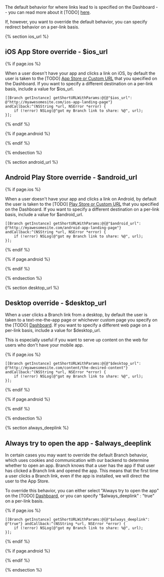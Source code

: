 The default behavior for where links lead to is specified on the Dashboard -- you can read more about it [TODO] [here]().

If, however, you want to override the default behavior, you can specify redirect behavior on a per-link basis.

 <!--- $ios_url -->
{% section ios_url %}
## iOS App Store override - $ios_url

<!---    iOS -->
{% if page.ios %}

When a user doesn't have your app and clicks a link on iOS, by default the user is taken to the [TODO] [App Store or Custom URL]() that you specified on the Dashboard. If you want to specify a different destination on a per-link basis, include a value for $ios_url.

~~~ objc
[[Branch getInstance] getShortURLWithParams:@{@"$ios_url": @"http://myawesomesite.com/ios-app-landing-page"} andCallback:^(NSString *url, NSError *error) {
    if (!error) NSLog(@"got my Branch link to share: %@", url);
}];
~~~

{% endif %}
<!---    /iOS -->


<!---    Android -->
{% if page.android %}


{% endif %}
<!---    /Android -->

 {% endsection %}
 <!--- /$ios_url -->




  <!--- $android_url -->
{% section android_url %}
## Android Play Store override - $android_url

<!---    iOS -->
{% if page.ios %}

When a user doesn't have your app and clicks a link on Android, by default the user is taken to the [TODO] [Play Store or Custom URL]() that you specified on the Dashboard. If you want to specify a different destination on a per-link basis, include a value for $android_url.

~~~ objc
[[Branch getInstance] getShortURLWithParams:@{@"$android_url": @"http://myawesomesite.com/android-app-landing-page"} andCallback:^(NSString *url, NSError *error) {
    if (!error) NSLog(@"got my Branch link to share: %@", url);
}];
~~~

{% endif %}
<!---    /iOS -->


<!---    Android -->
{% if page.android %}


{% endif %}
<!---    /Android -->

 {% endsection %}
 <!--- /$android_url -->




<!--- $desktop_url -->
{% section desktop_url %}

## Desktop override - $desktop_url

When a user clicks a Branch link from a desktop, by default the user is taken to a text-me-the-app page or whichever custom page you specify on the [TODO] [Dashboard](). If you want to specify a different web page on a per-link basis, include a value for $desktop_url.

This is especially useful if you want to serve up content on the web for users who don't have your mobile app.

<!---    iOS -->
{% if page.ios %}

~~~ objc
[[Branch getInstance] getShortURLWithParams:@{@"$desktop_url": @"http://myawesomesite.com/content/the-desired-content"} andCallback:^(NSString *url, NSError *error) {
    if (!error) NSLog(@"got my Branch link to share: %@", url);
}];
~~~

{% endif %}
<!---    /iOS -->


<!---    Android -->
{% if page.android %}


{% endif %}
<!---    /Android -->

 {% endsection %}
 <!--- /$desktop_url -->




<!--- $always_deeplink -->
{% section always_deeplink %}

## Always try to open the app - $always_deeplink

In certain cases you may want to override the default Branch behavior, which uses cookies and communication with our backend to determine whether to open an app. Branch knows that a user has the app if that user has clicked a Branch link and opened the app. This means that the first time a user clicks a Branch link, even if the app is installed, we will direct the user to the App Store.

To override this behavior, you can either select "Always try to open the app" on the [TODO] [Dashboard](), or you can specify "$always_deeplink" : "true" on a per-link basis.

<!---    iOS -->
{% if page.ios %}

~~~ objc
[[Branch getInstance] getShortURLWithParams:@{@"$always_deeplink": @"true"} andCallback:^(NSString *url, NSError *error) {
    if (!error) NSLog(@"got my Branch link to share: %@", url);
}];
~~~

{% endif %}
<!---    /iOS -->


<!---    Android -->
{% if page.android %}


{% endif %}
<!---    /Android -->

 {% endsection %}
 <!--- /$always_deeplink -->
